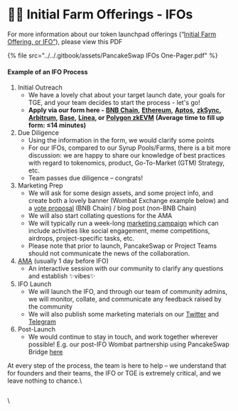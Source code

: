 # 🧑🌾 Initial Farm Offerings - IFOs

For more information about our token launchpad offerings (“[Initial Farm Offering, or IFO”](https://pancakeswap.finance/ifo)), please view this PDF

{% file src="../../.gitbook/assets/PancakeSwap IFOs One-Pager.pdf" %}

#### Example of an IFO Process

1. Initial Outreach
   * We have a lovely chat about your target launch date, your goals for TGE, and your team decides to start the process - let's go!
   * **Apply via our form here -** [**BNB Chain**](https://docs.google.com/forms/d/e/1FAIpQLSf0Vmy3k0KyXtXwqxr8QLjD8Xd6KBAmkYxcBRRVTUYJVX17fA/viewform)**,** [**Ethereum**](https://docs.google.com/forms/d/e/1FAIpQLSeD3FvRD7TOw-\_6tZ5LjpGEN1NsC21hzlzNmNqq-djOYyGjbw/viewform)**,** [**Aptos**](https://docs.google.com/forms/d/e/1FAIpQLSf9gWv9L8U0PGYgl-ymeX1qgXncBSlJ1HV5gB6ZeW7e4ekV\_w/viewform)**,** [**zkSync**](https://docs.google.com/forms/d/183KIVRvR45yr7VdfLG6svNvMjva-M799ZNqF-CtXv2Y/viewform)**,** [**Arbitrum**](https://docs.google.com/forms/d/1KGNXkgX7uaRgpu12sE6fbNZfJoahGWAU9i-oB4-ChUY/viewform)**,** [**Base**](https://docs.google.com/forms/d/e/1FAIpQLSfjJ-ayIJBGjyCbpugFBy\_FDPkGi-QwH42bPNYIu7rHD1Ue0g/viewform?usp=sf\_link)**,** [**Linea**](https://docs.google.com/forms/d/e/1FAIpQLSedf06t0vrG9VEwFENINv1MVpckwiPq2SEvIpByJKVZaFPPTw/viewform)**, or** [**Polygon zkEVM**](https://docs.google.com/forms/d/1mK6ma1jnrxPtN7nTXdwirmLDc1W9hrTsR63PssEzyJw/viewform) **(Average time to fill up form: ≤14 minutes)**
2. Due Diligence
   * Using the information in the form, we would clarify some points
   * For our IFOs, compared to our Syrup Pools/Farms, there is a bit more discussion: we are happy to share our knowledge of best practices with regard to tokenomics, product, Go-To-Market (GTM) Strategy, etc.
   * Team passes due diligence – congrats!
3. Marketing Prep
   * We will ask for some design assets, and some project info, and create both a lovely banner (Wombat Exchange example below) and a [vote proposal](https://pancakeswap.finance/voting/proposal/bafkreieqv7mbzmumyftstt6l32x6okfzq4syrea7k5zbqgohhcekcvbduu?chainId=56) (BNB Chain) / blog post (non-BNB Chain)
   * We will also start collating questions for the AMA
   * We will typically run a week-long [marketing campaign](https://twitter.com/PancakeSwap/status/1562802361705578502) which can include activities like social engagement, meme competitions, airdrops, project-specific tasks, etc.
   * Please note that prior to launch, PancakeSwap or Project Teams should not communicate the news of the collaboration.
4. [AMA](https://twitter.com/PancakeSwap/status/1562648945721212929) (usually 1 day before IFO)
   * An interactive session with our community to clarify any questions and establish ✨vibes✨
5. IFO Launch
   * We will launch the IFO, and through our team of community admins, we will monitor, collate, and communicate any feedback raised by the community
   * We will also publish some marketing materials on our [Twitter](https://twitter.com/pancakeswap/status/1564616363871678484) and [Telegram](https://t.me/PancakeSwap)
6. Post-Launch
   * We would continue to stay in touch, and work together wherever possible! E.g. our post-IFO Wombat partnership using PancakeSwap Bridge [here](http://twitter.com/PancakeSwap/status/1566694245213556737)

At every step of the process, the team is here to help – we understand that for founders and their teams, the IFO or TGE is extremely critical, and we leave nothing to chance.\


<figure><img src="https://lh3.googleusercontent.com/PztEAfUxhdw1V021nMbE_tHTFfNpD4yh-eiPqBeQ2GbjhRgAr8U81w9BkvBzmm_dHub1M6QQg7KPPy0P-in3-_J53E0CDwfy1SutabXlKOdi_E9zGO1g_0k3kr7RmiUSR6Y-eM2QDKZel4InzmJ-sEM" alt=""><figcaption></figcaption></figure>

\
